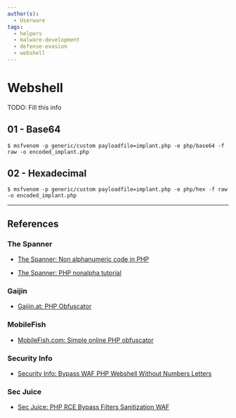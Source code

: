 ```yaml
---
author(s):
  - Userware
tags:
  - helpers
  - malware-development
  - defense-evasion
  - webshell
---
```

# Webshell

TODO: Fill this info

## 01 - Base64

```
$ msfvenom -p generic/custom payloadfile=implant.php -e php/base64 -f raw -o encoded_implant.php
```

## 02 - Hexadecimal

```
$ msfvenom -p generic/custom payloadfile=implant.php -e php/hex -f raw -o encoded_implant.php
```

---
## References

### The Spanner

- [The Spanner: Non alphanumeric code in PHP](http://www.thespanner.co.uk/2011/09/22/non-alphanumeric-code-in-php/)

- [The Spanner: PHP nonalpha tutorial](http://www.thespanner.co.uk/2012/08/21/php-nonalpha-tutorial/)

### Gaijin

- [Gaijin.at: PHP Obfuscator](https://www.gaijin.at/en/tools/php-obfuscator)

### MobileFish

- [MobileFish.com: Simple online PHP obfuscator](https://www.mobilefish.com/services/php_obfuscator/php_obfuscator.php)

### Security Info

- [Security Info: Bypass WAF PHP Webshell Without Numbers Letters](https://securityonline.info/bypass-waf-php-webshell-without-numbers-letters/)

### Sec Juice

- [Sec Juice: PHP RCE Bypass Filters Sanitization WAF](https://www.secjuice.com/php-rce-bypass-filters-sanitization-waf/)